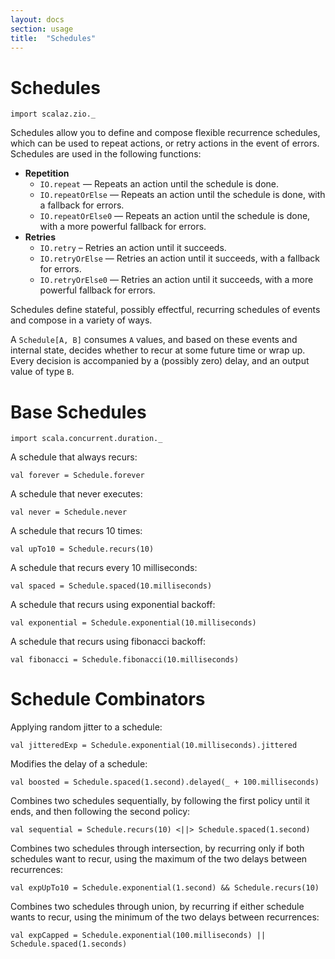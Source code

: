 ```yaml
---
layout: docs
section: usage
title:  "Schedules"
---
```


# Schedules

```tut:silent
import scalaz.zio._
```

Schedules allow you to define and compose flexible recurrence schedules, which can be used to repeat actions, or retry actions in the event of errors. Schedules are used in the following functions:

 * **Repetition**
   * `IO.repeat` — Repeats an action until the schedule is done.
   * `IO.repeatOrElse` — Repeats an action until the schedule is done, with a fallback for errors.
   * `IO.repeatOrElse0` — Repeats an action until the schedule is done, with a more powerful fallback for errors.
 * **Retries**
   * `IO.retry` – Retries an action until it succeeds.
   * `IO.retryOrElse` — Retries an action until it succeeds, with a fallback for errors.
   * `IO.retryOrElse0` — Retries an action until it succeeds, with a more powerful fallback for errors.

Schedules define stateful, possibly effectful, recurring schedules of events and compose in a variety of ways.

A `Schedule[A, B]` consumes `A` values, and based on these events and internal state, decides whether to recur at some future time or wrap up. Every decision is accompanied by a (possibly zero) delay, and an output value of type `B`.

# Base Schedules

```tut:invisible
import scala.concurrent.duration._
```

A schedule that always recurs:

```tut:silent
val forever = Schedule.forever
```

A schedule that never executes:

```tut:silent
val never = Schedule.never
```

A schedule that recurs 10 times:

```tut:silent
val upTo10 = Schedule.recurs(10)
```

A schedule that recurs every 10 milliseconds:

```tut:silent
val spaced = Schedule.spaced(10.milliseconds)
```

A schedule that recurs using exponential backoff:

```tut:silent
val exponential = Schedule.exponential(10.milliseconds)
```

A schedule that recurs using fibonacci backoff:

```tut:silent
val fibonacci = Schedule.fibonacci(10.milliseconds)
```

# Schedule Combinators

Applying random jitter to a schedule:

```tut:silent
val jitteredExp = Schedule.exponential(10.milliseconds).jittered
```

Modifies the delay of a schedule:

```tut:silent
val boosted = Schedule.spaced(1.second).delayed(_ + 100.milliseconds)
```

Combines two schedules sequentially, by following the first policy until it ends, and then following the second policy:

```tut:silent
val sequential = Schedule.recurs(10) <||> Schedule.spaced(1.second)
```

Combines two schedules through intersection, by recurring only if both schedules want to recur, using the maximum of the two delays between recurrences:

```tut:silent
val expUpTo10 = Schedule.exponential(1.second) && Schedule.recurs(10)
```

Combines two schedules through union, by recurring if either schedule wants to
recur, using the minimum of the two delays between recurrences:

```tut:silent
val expCapped = Schedule.exponential(100.milliseconds) || Schedule.spaced(1.seconds)
```
